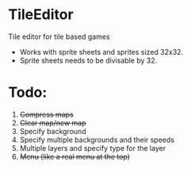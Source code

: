 # TileEditor
Tile editor for tile based games

* Works with sprite sheets and sprites sized 32x32.
* Sprite sheets needs to be divisable by 32.

# Todo:
1. ~~Compress maps~~
2. ~~Clear map/new map~~
3. Specify background
4. Specify multiple backgrounds and their speeds
4. Multiple layers and specify type for the layer
5. ~~Menu (like a real menu at the top)~~
